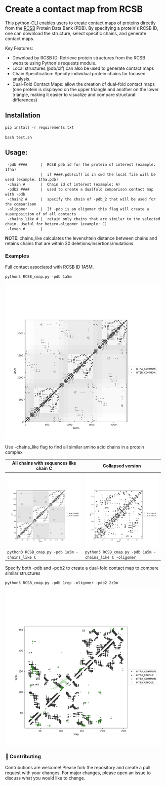 # Create a contact map from RCSB

This python-CLI enables users to create contact maps of proteins directly from the [RCSB](https://www.rcsb.org/) Protein Data Bank (PDB). By specifying a protein's RCSB ID, one can download the structure, select specific chains, and generate contact maps.

Key Features:
- Download by RCSB ID: Retrieve protein structures from the RCSB website using Python's requests module.
- Local structures (pdb/cif) can also be used to generate contact maps
- Chain Specification: Specify individual protein chains for focused analysis.
- Dual-Fold Contact Maps: allow the creation of dual-fold contact maps (one protein is displayed on the upper triangle and another on the lower triangle, making it easier to visualize and compare structural differences)

## Installation
```
pip install -r requirements.txt

bash test.sh
```

## Usage:
```
 -pdb ####      |  RCSB pdb id for the protein of interest (example: 1fha)
                |  if ####.pdb(cif) is in cwd the local file will be used (example: 1fha.pdb)
 -chain #       |  Chain id of interest (example: A)
 -pdb2 ####     |  used to create a dualfold comparison contact map with -pdb
 -chain2 #      |  specify the chain of -pdb_2 that will be used for the comparison
 -oligomer      |  If -pdb is an oligomer this flag will create a superposition of of all contacts
 -chains_like # |  retain only chains that are similar to the selected chain. Useful for hetero-oligomer (example: C)
 -leven #       |
```
**NOTE**: chains_like calculates the levenshtein distance between chains and retains chains that are within 30 deletions/insertions/mutations

### Examples
Full contact associated with RCSB ID 1A5M.
```
python3 RCSB_cmap.py -pdb 1a5m
```
![temporary text](/img/1a5m.png)


Use -chains_like flag to find all similar amino acid chains in a protein complex

| All chains with sequences like chain C  | Collapsed version                 |
| ------------------------------- | ----------------------------------------- |
|![](/img/1a5m_chains_like_C.png) | ![](/img/1a5m_chains_like_C_collapse.png) |
|```python3 RCSB_cmap.py -pdb 1a5m -chains_like C``` |```python3 RCSB_cmap.py -pdb 1a5m -chains_like C -oligomer ```|

Specify both -pdb and -pdb2 to create a dual-fold contact map to compare similar structures
```
python3 RCSB_cmap.py -pdb 1rep -oligomer -pdb2 2z9o
```
![](/img/comp_1rep_2z9o_collapse.png)


### 🤝 Contributing

Contributions are welcome! Please fork the repository and create a pull request with your changes. For major changes, please open an issue to discuss what you would like to change.
